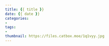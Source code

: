 ```yaml
---
title: {{ title }}
date: {{ date }}
categories:
- 
tags:
- 
thumbnail: https://files.catbox.moe/1q1vyy.jpg
---
```

